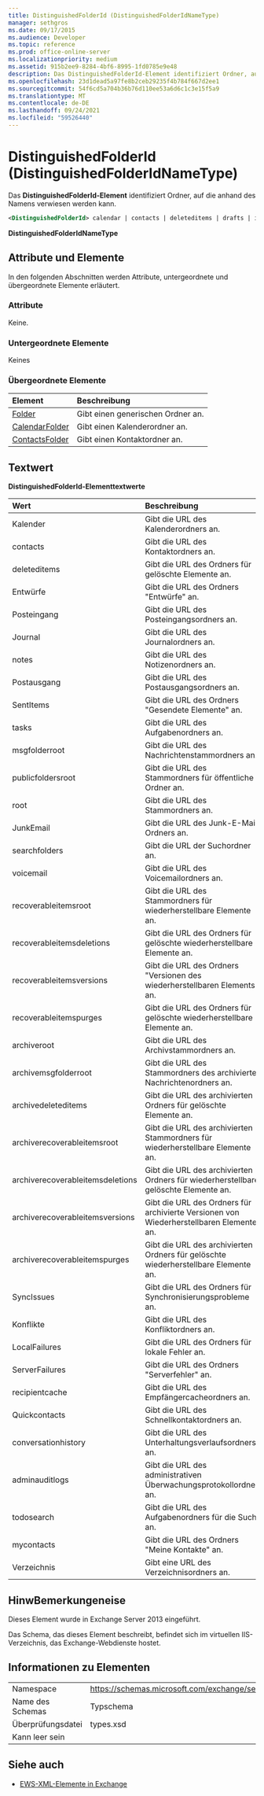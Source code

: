 ```yaml
---
title: DistinguishedFolderId (DistinguishedFolderIdNameType)
manager: sethgros
ms.date: 09/17/2015
ms.audience: Developer
ms.topic: reference
ms.prod: office-online-server
ms.localizationpriority: medium
ms.assetid: 915b2ee9-8284-4bf6-8995-1fd0785e9e48
description: Das DistinguishedFolderId-Element identifiziert Ordner, auf die anhand des Namens verwiesen werden kann.
ms.openlocfilehash: 23d1dead5a97fe8b2ceb29235f4b784f667d2ee1
ms.sourcegitcommit: 54f6cd5a704b36b76d110ee53a6d6c1c3e15f5a9
ms.translationtype: MT
ms.contentlocale: de-DE
ms.lasthandoff: 09/24/2021
ms.locfileid: "59526440"
---
```

# <a name="distinguishedfolderid-distinguishedfolderidnametype"></a>DistinguishedFolderId (DistinguishedFolderIdNameType)

Das **DistinguishedFolderId-Element** identifiziert Ordner, auf die anhand des Namens verwiesen werden kann. 
  
```XML
<DistinguishedFolderId> calendar | contacts | deleteditems | drafts | inbox | journal | notes | outbox | sentitems | tasks | msgfolderroot | publicfoldersroot | root | junkemail | searchfolders | voicemail | recoverableitemsroot | recoverableitemsdeletions | recoverableitemsversions | recoverableitemspurges | archiveroot | archivemsgfolderroot | archivedeleteditems | archiverecoverableitemsroot | archiverecoverableitemsdeletions | archiverecoverableitemsversions | archiverecoverableitemspurges | syncissues | conflicts | localfailures | serverfailures | recipientcache | quickcontacts | conversationhistory | adminauditlogs | todosearch | mycontacts | directory | imcontactlist | peopleconnect</DistinguishedFolderId>
```

 **DistinguishedFolderIdNameType**
## <a name="attributes-and-elements"></a>Attribute und Elemente

In den folgenden Abschnitten werden Attribute, untergeordnete und übergeordnete Elemente erläutert.
  
### <a name="attributes"></a>Attribute

Keine.
  
### <a name="child-elements"></a>Untergeordnete Elemente

Keines
  
### <a name="parent-elements"></a>Übergeordnete Elemente

|**Element**|**Beschreibung**|
|:-----|:-----|
|[Folder](folder.md) <br/> |Gibt einen generischen Ordner an.  <br/> |
|[CalendarFolder](calendarfolder.md) <br/> |Gibt einen Kalenderordner an.  <br/> |
|[ContactsFolder](contactsfolder.md) <br/> |Gibt einen Kontaktordner an.  <br/> |
   
## <a name="text-value"></a>Textwert

**DistinguishedFolderId-Elementtextwerte**

|**Wert**|**Beschreibung**|
|:-----|:-----|
|Kalender  <br/> |Gibt die URL des Kalenderordners an.  <br/> |
|contacts  <br/> |Gibt die URL des Kontaktordners an.  <br/> |
|deleteditems  <br/> |Gibt die URL des Ordners für gelöschte Elemente an.  <br/> |
|Entwürfe  <br/> |Gibt die URL des Ordners "Entwürfe" an.  <br/> |
|Posteingang  <br/> |Gibt die URL des Posteingangsordners an.  <br/> |
|Journal  <br/> |Gibt die URL des Journalordners an.  <br/> |
|notes  <br/> |Gibt die URL des Notizenordners an.  <br/> |
|Postausgang  <br/> |Gibt die URL des Postausgangsordners an.  <br/> |
|SentItems  <br/> |Gibt die URL des Ordners "Gesendete Elemente" an.  <br/> |
|tasks  <br/> |Gibt die URL des Aufgabenordners an.  <br/> |
|msgfolderroot  <br/> |Gibt die URL des Nachrichtenstammordners an.  <br/> |
|publicfoldersroot  <br/> |Gibt die URL des Stammordners für öffentliche Ordner an.  <br/> |
|root  <br/> |Gibt die URL des Stammordners an.  <br/> |
|JunkEmail  <br/> |Gibt die URL des Junk-E-Mail-Ordners an.  <br/> |
|searchfolders  <br/> |Gibt die URL der Suchordner an.  <br/> |
|voicemail  <br/> |Gibt die URL des Voicemailordners an.  <br/> |
|recoverableitemsroot  <br/> |Gibt die URL des Stammordners für wiederherstellbare Elemente an.  <br/> |
|recoverableitemsdeletions  <br/> |Gibt die URL des Ordners für gelöschte wiederherstellbare Elemente an.  <br/> |
|recoverableitemsversions  <br/> |Gibt die URL des Ordners "Versionen des wiederherstellbaren Elements" an.  <br/> |
|recoverableitemspurges  <br/> |Gibt die URL des Ordners für gelöschte wiederherstellbare Elemente an.  <br/> |
|archiveroot  <br/> |Gibt die URL des Archivstammordners an.  <br/> |
|archivemsgfolderroot  <br/> |Gibt die URL des Stammordners des archivierten Nachrichtenordners an.  <br/> |
|archivedeleteditems  <br/> |Gibt die URL des archivierten Ordners für gelöschte Elemente an.  <br/> |
|archiverecoverableitemsroot  <br/> |Gibt die URL des archivierten Stammordners für wiederherstellbare Elemente an.  <br/> |
|archiverecoverableitemsdeletions  <br/> |Gibt die URL des archivierten Ordners für wiederherstellbare gelöschte Elemente an.  <br/> |
|archiverecoverableitemsversions  <br/> |Gibt die URL des Ordners für archivierte Versionen von Wiederherstellbaren Elementen an.  <br/> |
|archiverecoverableitemspurges  <br/> |Gibt die URL des archivierten Ordners für gelöschte wiederherstellbare Elemente an.  <br/> |
|SyncIssues  <br/> |Gibt die URL des Ordners für Synchronisierungsprobleme an.  <br/> |
|Konflikte  <br/> |Gibt die URL des Konfliktordners an.  <br/> |
|LocalFailures  <br/> |Gibt die URL des Ordners für lokale Fehler an.  <br/> |
|ServerFailures  <br/> |Gibt die URL des Ordners "Serverfehler" an.  <br/> |
|recipientcache  <br/> |Gibt die URL des Empfängercacheordners an.  <br/> |
|Quickcontacts  <br/> |Gibt die URL des Schnellkontaktordners an.  <br/> |
|conversationhistory  <br/> |Gibt die URL des Unterhaltungsverlaufsordners an.  <br/> |
|adminauditlogs  <br/> |Gibt die URL des administrativen Überwachungsprotokollordners an.  <br/> |
|todosearch  <br/> |Gibt die URL des Aufgabenordners für die Suche an.  <br/> |
|mycontacts  <br/> |Gibt die URL des Ordners "Meine Kontakte" an.  <br/> |
|Verzeichnis  <br/> |Gibt eine URL des Verzeichnisordners an.  <br/> |
   
## <a name="remarks"></a>HinwBemerkungeneise

Dieses Element wurde in Exchange Server 2013 eingeführt.
  
Das Schema, das dieses Element beschreibt, befindet sich im virtuellen IIS-Verzeichnis, das Exchange-Webdienste hostet.
  
## <a name="element-information"></a>Informationen zu Elementen

|||
|:-----|:-----|
|Namespace  <br/> |https://schemas.microsoft.com/exchange/services/2006/types  <br/> |
|Name des Schemas  <br/> |Typschema  <br/> |
|Überprüfungsdatei  <br/> |types.xsd  <br/> |
|Kann leer sein  <br/> ||
   
## <a name="see-also"></a>Siehe auch

- [EWS-XML-Elemente in Exchange](ews-xml-elements-in-exchange.md)

